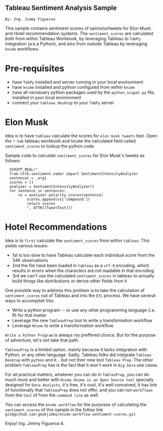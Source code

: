 ## Tableau Sentiment Analysis Sample
`By: Ing. Jimmy Figueroa`

This sample contains sentiment scores of opinions/tweets for Elon Mush and Hotel recommendation systems.
The `sentiment_scores` are calculated both from within Tableau Workbook, by leveraging Tableau to `TabPy` integration (a.k.a Python), and also from outside Tableau by leveraging `knime` workflows.

# Pre-requisites
* have `TabPy` installed and server running in your local environment
* have `knime` installed and python configured from within `knime`
* have all necessary python packages used by the `python_snipet.py` file, installed in your local environment
* connect your `tableau desktop` to your `TabPy` server 

# Elon Musk
Idea is to have `tableau` calculate the scores for `elon musk tweets` text. 
Open the `*.twb` tableau workbook and locate the calculated field called `sentiment_scores` to lookup the python code

Sample code to calculate `sentiment_scores` for Elon Musk's tweets as follows:

      SCRIPT_REAL("
      from nltk.sentiment.vader import SentimentIntensityAnalyzer
      sentences = _arg1
      scores = []
      analyzer = SentimentIntensityAnalyzer()
      for sentence in sentences:
          vs = analyzer.polarity_scores(sentence)
              scores.append(vs['compound'])
              return scores
              ", ATTR([TweetText]))

# Hotel Recommendations
Idea is to `first` calculate the `sentiment_scores` from within `tableau`.
This yields various issues:
  * 1st is too slow to have Tableau calculate each individual score from the 34K observations
  * 2nd the file have been loaded in `tableau` as a `utf-8` encoding, which results in errors when the characters are not readable in that encoding
  * 3rd we can't use the calculated `sentiment_scores` in tableau to actually build things like distributions or derive other fields from it

One possible way to address this problem is to take the calculation of `sentiment_scores` out of Tableau and into the `ETL` process.
We have several ways to accomplish this:
  * Write a python program -- or use any other programming language (i.e. R) for that matter
  * Leverage the *new* `TableauPrep` tool to write a transformation workflow
  * Leverage `Knime` to write a transformation workflow

`Write a Python Program` is always my preffered choice. But for the purpose of adventure, let's not take that path.

`TableauPrep` is a limited option, mainly because it lacks integration with Python, or any other language.
Sadly, Tableau folks did integrate `Tableau Desktop` with `python` and `R` .. but not their new tool `Tableau Prep`.
The other problem `TableauPrep` has is the fact that it won't work in `Big Data` use cases.

For all practical matters, whatever you can do in `TableuPrep`, you can do much more and better with `Knime`.
`Knime is an Open Source tool` specially designed for `Data Analysts`, it's free, it's cool, it's well conceived, it has lots
of functionally that `TableauPrep` does not offer, and you can run `workflows` from the `tool` of from the `command line` as well.

You can access the `knime workflow` for the purposes of calculating the `sentiment_scores` of this sample
in the follow link `git@github.com:geekjimbo/knime-workflow-sentiment-scores.git`

Enjoy!
Ing. Jimmy Figueroa A.
